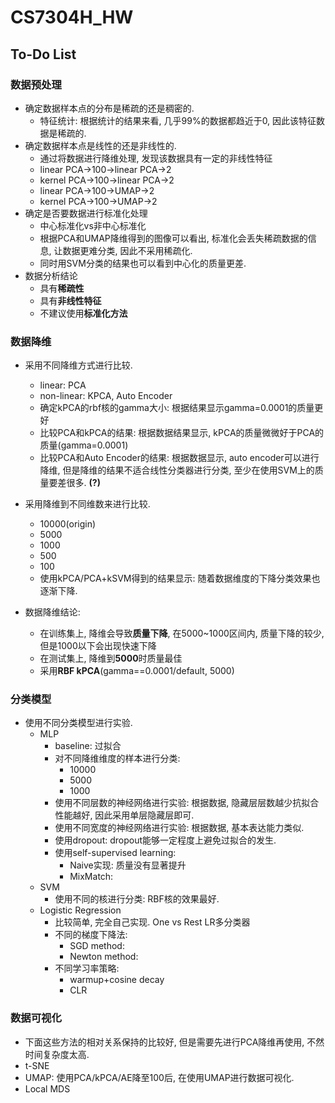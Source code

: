 # CS7304H_HW

## To-Do List

### 数据预处理

- 确定数据样本点的分布是稀疏的还是稠密的.
  - 特征统计: 根据统计的结果来看, 几乎99%的数据都趋近于0, 因此该特征数据是稀疏的.
- 确定数据样本点是线性的还是非线性的.
  - 通过将数据进行降维处理, 发现该数据具有一定的非线性特征
  - linear PCA->100->linear PCA->2
  - kernel PCA->100->linear PCA->2
  - linear PCA->100->UMAP->2
  - kernel PCA->100->UMAP->2
- 确定是否要数据进行标准化处理
  - 中心标准化vs非中心标准化
  - 根据PCA和UMAP降维得到的图像可以看出, 标准化会丢失稀疏数据的信息, 让数据更难分类, 因此不采用稀疏化.
  - 同时用SVM分类的结果也可以看到中心化的质量更差.
- 数据分析结论
  - 具有**稀疏性**
  - 具有**非线性特征**
  - 不建议使用**标准化方法**

### 数据降维

- 采用不同降维方式进行比较.
  - linear: PCA
  - non-linear: KPCA, Auto Encoder
  - 确定kPCA的rbf核的gamma大小: 根据结果显示gamma=0.0001的质量更好
  - 比较PCA和kPCA的结果: 根据数据结果显示, kPCA的质量微微好于PCA的质量(gamma=0.0001)
  - 比较PCA和Auto Encoder的结果: 根据数据显示, auto encoder可以进行降维, 但是降维的结果不适合线性分类器进行分类, 至少在使用SVM上的质量要差很多. **(?)**

- 采用降维到不同维数来进行比较.
  - 10000(origin)
  - 5000
  - 1000
  - 500
  - 100
  - 使用kPCA/PCA+kSVM得到的结果显示: 随着数据维度的下降分类效果也逐渐下降.
- 数据降维结论:
  - 在训练集上, 降维会导致**质量下降**, 在5000~1000区间内, 质量下降的较少, 但是1000以下会出现快速下降
  - 在测试集上, 降维到**5000**时质量最佳
  - 采用**RBF kPCA**(gamma==0.0001/default, 5000)

### 分类模型

- 使用不同分类模型进行实验.
  - MLP
    - baseline: 过拟合
    - 对不同降维维度的样本进行分类:
      - 10000
      - 5000
      - 1000
    - 使用不同层数的神经网络进行实验: 根据数据, 隐藏层层数越少抗拟合性能越好, 因此采用单层隐藏层即可.
    - 使用不同宽度的神经网络进行实验: 根据数据, 基本表达能力类似.
    - 使用dropout: dropout能够一定程度上避免过拟合的发生.
    - 使用self-supervised learning:
      - Naive实现: 质量没有显著提升
      - MixMatch:
  - SVM
    - 使用不同的核进行分类: RBF核的效果最好.
  - Logistic Regression
    - 比较简单, 完全自己实现. One vs Rest LR多分类器
    - 不同的梯度下降法:
      - SGD method: 
      - Newton method:
    - 不同学习率策略:
      - warmup+cosine decay
      - CLR

### 数据可视化

- 下面这些方法的相对关系保持的比较好, 但是需要先进行PCA降维再使用, 不然时间复杂度太高.
- t-SNE
- UMAP: 使用PCA/kPCA/AE降至100后, 在使用UMAP进行数据可视化.
- Local MDS
